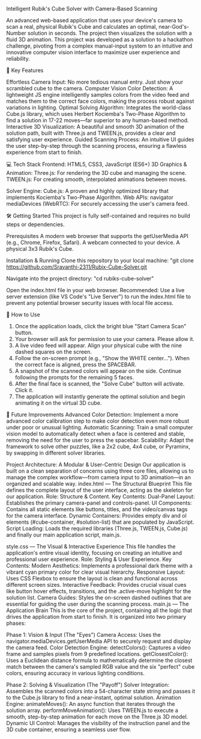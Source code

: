 Intelligent Rubik's Cube Solver with Camera-Based Scanning

An advanced web-based application that uses your device's camera to scan a real, physical Rubik's Cube and calculates an optimal, near-God's-Number solution in seconds. The project then visualizes the solution with a fluid 3D animation.
This project was developed as a solution to a hackathon challenge, pivoting from a complex manual-input system to an intuitive and innovative computer vision interface to maximize user experience and reliability.

🚀 Key Features

Effortless Camera Input: No more tedious manual entry. Just show your scrambled cube to the camera.
Computer Vision Color Detection: A lightweight JS engine intelligently samples colors from the video feed and matches them to the correct face colors, making the process robust against variations in lighting.
Optimal Solving Algorithm: Integrates the world-class Cube.js library, which uses Herbert Kociemba's Two-Phase Algorithm to find a solution in 17-22 moves—far superior to any human-based method.
Interactive 3D Visualization: A beautiful and smooth 3D animation of the solution path, built with Three.js and TWEEN.js, provides a clear and satisfying user experience.
Guided Scanning Process: An intuitive UI guides the user step-by-step through the scanning process, ensuring a flawless experience from start to finish.

💻 Tech Stack
Frontend: HTML5, CSS3, JavaScript (ES6+)
3D Graphics & Animation: 
  Three.js: For rendering the 3D cube and managing the scene.
  TWEEN.js: For creating smooth, interpolated animations between moves.

Solver Engine:
  Cube.js: A proven and highly optimized library that implements Kociemba's Two-Phase Algorithm.
Web APIs:
  navigator mediaDevices (WebRTC): For securely accessing the user's camera feed.


🛠️ Getting Started
This project is fully self-contained and requires no build steps or dependencies.

Prerequisites
A modern web browser that supports the getUserMedia API (e.g., Chrome, Firefox, Safari).
A webcam connected to your device.
A physical 3x3 Rubik's Cube.

Installation & Running
Clone this repository to your local machine:
    "git clone https://github.com/Sravanthi-2311/Rubix-Cube-Solver.git
    
Navigate into the project directory:
    "cd rubiks-cube-solver"

Open the index.html file in your web browser.
Recommended: 
Use a live server extension (like VS Code's "Live Server") to run the index.html file to prevent any potential browser security issues with local file access.

📖 How to Use
1. Once the application loads, click the bright blue "Start Camera Scan" button.
2. Your browser will ask for permission to use your camera. Please allow it.
3. A live video feed will appear. Align your physical cube with the nine dashed squares on the screen.
4. Follow the on-screen prompt (e.g., "Show the WHITE center..."). When the correct face is aligned, press the SPACEBAR.
5. A snapshot of the scanned colors will appear on the side. Continue following the prompts for the remaining 5 faces.
6. After the final face is scanned, the "Solve Cube" button will activate. Click it.
7. The application will instantly generate the optimal solution and begin animating it on the virtual 3D cube.

🔮 Future Improvements
Advanced Color Detection: Implement a more advanced color calibration step to make color detection even more robust under poor or unusual lighting.
Automatic Scanning: Train a small computer vision model to automatically detect when a face is centered and stable, removing the need for the user to press the spacebar.
Scalability: Adapt the framework to solve other puzzles, like a 2x2 cube, 4x4 cube, or Pyraminx, by swapping in different solver libraries.

Project Architecture: A Modular & User-Centric Design
Our application is built on a clean separation of concerns using three core files, allowing us to manage the complex workflow—from camera input to 3D animation—in an organized and scalable way.
index.html — The Structural Blueprint
  This file defines the complete layout of the user interface, acting as the skeleton for our application.
  Role: Structure & Content.
  Key Contents:
  Dual-Panel Layout: Establishes the primary camera-panel and controls-panel.
  UI Components: Contains all static elements like buttons, titles, and the video/canvas tags for the camera interface.
  Dynamic Containers: Provides empty div and ol elements (#cube-container, #solution-list) that are populated by JavaScript.
  Script Loading: Loads the required libraries (Three.js, TWEEN.js, Cube.js) and finally our main application script, main.js.
  
style.css — The Visual & Interactive Experience
  This file handles the application's entire visual identity, focusing on creating an intuitive and professional user experience.
  Role: Styling & User Experience.
  Key Contents:
  Modern Aesthetics: Implements a professional dark theme with a vibrant cyan primary color for clear visual hierarchy.
  Responsive Layout: Uses CSS Flexbox to ensure the layout is clean and functional across different screen sizes.
  Interactive Feedback: Provides crucial visual cues like button hover effects, transitions, and the .active-move highlight for the solution list.
  Camera Guides: Styles the on-screen dashed outlines that are essential for guiding the user during the scanning process.
main.js — The Application Brain
  This is the core of the project, containing all the logic that drives the application from start to finish. It is organized into two primary phases:
  
  Phase 1: Vision & Input (The "Eyes")
    Camera Access: Uses the navigator.mediaDevices.getUserMedia API to securely request and display the camera feed.
    Color Detection Engine:
    detectColors(): Captures a video frame and samples pixels from 9 predefined locations.
    getClosestColor(): Uses a Euclidean distance formula to mathematically determine the closest match between the camera's sampled RGB value and the six "perfect"     cube colors, ensuring accuracy in various lighting conditions.
    
Phase 2: Solving & Visualization (The "Payoff")
  Solver Integration: Assembles the scanned colors into a 54-character state string and passes it to the Cube.js library to find a near-instant, optimal solution.
  Animation Engine:
  animateMoves(): An async function that iterates through the solution array.
  performMoveAnimation(): Uses TWEEN.js to execute a smooth, step-by-step animation for each move on the Three.js 3D model.
  Dynamic UI Control: Manages the visibility of the instruction panel and the 3D cube container, ensuring a seamless user flow.
